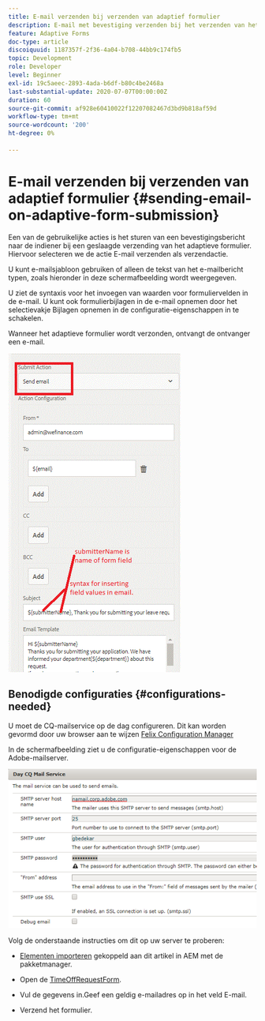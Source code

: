 ```yaml
---
title: E-mail verzenden bij verzenden van adaptief formulier
description: E-mail met bevestiging verzenden bij het verzenden van het adaptieve formulier met het onderdeel E-mail verzenden
feature: Adaptive Forms
doc-type: article
discoiquuid: 1187357f-2f36-4a04-b708-44bb9c174fb5
topic: Development
role: Developer
level: Beginner
exl-id: 19c5aeec-2893-4ada-b6df-b80c4be2468a
last-substantial-update: 2020-07-07T00:00:00Z
duration: 60
source-git-commit: af928e60410022f12207082467d3bd9b818af59d
workflow-type: tm+mt
source-wordcount: '200'
ht-degree: 0%

---
```


# E-mail verzenden bij verzenden van adaptief formulier {#sending-email-on-adaptive-form-submission}

Een van de gebruikelijke acties is het sturen van een bevestigingsbericht naar de indiener bij een geslaagde verzending van het adaptieve formulier. Hiervoor selecteren we de actie E-mail verzenden als verzendactie.

U kunt e-mailsjabloon gebruiken of alleen de tekst van het e-mailbericht typen, zoals hieronder in deze schermafbeelding wordt weergegeven.

U ziet de syntaxis voor het invoegen van waarden voor formuliervelden in de e-mail. U kunt ook formulierbijlagen in de e-mail opnemen door het selectievakje Bijlagen opnemen in de configuratie-eigenschappen in te schakelen.

Wanneer het adaptieve formulier wordt verzonden, ontvangt de ontvanger een e-mail.

![SendEmail](assets/sendemailaction.gif)

## Benodigde configuraties {#configurations-needed}

U moet de CQ-mailservice op de dag configureren. Dit kan worden gevormd door uw browser aan te wijzen [Felix Configuration Manager](http://localhost:4502/system/console/configMgr)

In de schermafbeelding ziet u de configuratie-eigenschappen voor de Adobe-mailserver.

![mailservice](assets/mailservice.png)

Volg de onderstaande instructies om dit op uw server te proberen:

* [Elementen importeren](assets/timeoffrequest.zip) gekoppeld aan dit artikel in AEM met de pakketmanager.

* Open de [TimeOffRequestForm](http://localhost:4502/content/dam/formsanddocuments/helpx/timeoffrequestform/jcr:content?wcmmode=disabled).

* Vul de gegevens in.Geef een geldig e-mailadres op in het veld E-mail.

* Verzend het formulier.
